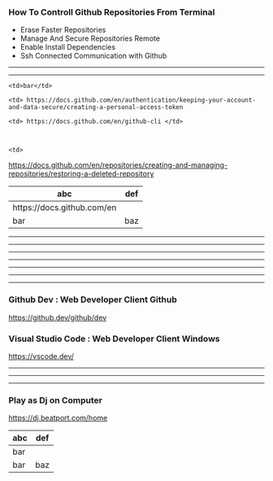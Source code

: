 
### How To Controll Github Repositories From Terminal 

- Erase Faster Repositories
- Manage And Secure Repositories Remote
- Enable Install Dependencies 
- Ssh Connected Communication with Github 

----------------



----------------

<table>
<thead>
<tr>
<th>abc</th>
<th>def</th>
</tr>
</thead>
<tbody>
<tr>
  
  
  <td> https://docs.github.com/en </td>
  
  
    <td>bar</td>
  
    <td> https://docs.github.com/en/authentication/keeping-your-account-and-data-secure/creating-a-personal-access-token
 </td>
  
    <td> https://docs.github.com/en/github-cli </td>
  
  
  
    <td> 

https://docs.github.com/en/repositories/creating-and-managing-repositories/restoring-a-deleted-repository

  </td>
  
<td></td>
</tr>
<tr>
<td>bar</td>
<td>baz</td>
</tr>
</tbody>
</table>

----------------



----------------


----------------




----------------


----------------




----------------






----------------


### Github Dev : Web Developer Client Github 

https://github.dev/github/dev




### Visual Studio Code : Web Developer Client Windows 



https://vscode.dev/

----------------

----------------


----------------

### Play as Dj on Computer 

https://dj.beatport.com/home





<table>
<thead>
<tr>
<th>abc</th>
<th>def</th>
</tr>
</thead>
<tbody>
<tr>
<td>bar</td>
<td></td>
</tr>
<tr>
<td>bar</td>
<td>baz</td>
</tr>
</tbody>
</table>
